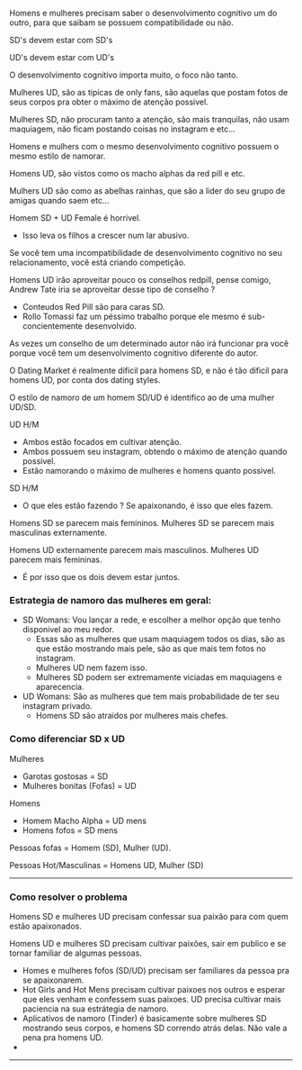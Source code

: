 Homens e mulheres precisam saber o desenvolvimento cognitivo um do outro, para que saibam se possuem compatibilidade ou não. 

SD's devem estar com SD's 

UD's devem estar com UD's

O desenvolvimento cognitivo importa muito, o foco não tanto. 

Mulheres UD, são as tipicas de only fans, são aquelas que postam fotos de seus corpos pra obter o máximo de atenção possivel. 

Mulheres SD, não procuram tanto a atenção, são mais tranquilas, não usam maquiagem, não ficam postando coisas no instagram e etc... 

Homens e mulhers com o mesmo desenvolvimento cognitivo possuem o mesmo estilo de namorar. 

Homens UD, são vistos como os macho alphas da red pill e etc. 

Mulhers UD são como as abelhas rainhas, que são a lider do seu grupo de amigas quando saem etc... 

Homem SD + UD Female é horrivel. 
- Isso leva os filhos a crescer num lar abusivo.

Se você tem uma incompatibilidade de desenvolvimento cognitivo no seu relacionamento, você está criando competição. 

Homens UD irão aproveitar pouco os conselhos redpill, pense comigo, Andrew Tate iria se aproveitar desse tipo de conselho ? 
- Conteudos Red Pill são para caras SD. 
- Rollo Tomassi faz um péssimo trabalho porque ele mesmo é sub-concientemente desenvolvido. 

As vezes um conselho de um determinado autor não irá funcionar pra você porque você tem um desenvolvimento cognitivo diferente do autor. 

O Dating Market é realmente dificil para homens SD, e não é tão dificil para homens UD, por conta dos dating styles. 

O estilo de namoro de um homem SD/UD é identifico ao de uma mulher UD/SD. 

UD H/M
- Ambos estão focados em cultivar atenção.
- Ambos possuem seu instagram, obtendo o máximo de atenção quando possivel. 
- Estão namorando o máximo de mulheres e homens quanto possivel. 

SD H/M
- O que eles estão fazendo ? Se apaixonando, é isso que eles fazem.

Homens SD se parecem mais femininos. Mulheres SD se parecem mais masculinas externamente.

Homens UD externamente parecem mais masculinos. Mulheres UD parecem mais femininas. 
- É por isso que os dois devem estar juntos. 

### **Estrategia de namoro das mulheres em geral:** 
- SD Womans: Vou lançar a rede, e escolher a melhor opção que tenho disponivel ao meu redor. 
	- Essas são as mulheres que usam maquiagem todos os dias, são as que estão mostrando mais pele, são as que mais tem fotos no instagram.
	- Mulheres UD nem fazem isso.
	- Mulheres SD podem ser extremamente viciadas em maquiagens e aparecencia. 
- UD Womans: São as mulheres que tem mais probabilidade de ter seu instagram privado. 
	- Homens SD são atraidos por mulheres mais chefes. 

### Como diferenciar  SD x UD

Mulheres
- Garotas gostosas = SD 
- Mulheres bonitas (Fofas) = UD

Homens
- Homem Macho Alpha = UD mens
- Homens fofos = SD mens

Pessoas fofas = Homem (SD), Mulher (UD).

Pessoas Hot/Masculinas = Homens UD, Mulher (SD)

---
### Como resolver o problema 

Homens SD e mulheres UD precisam confessar sua paixão para com quem estão apaixonados. 

Homens UD e mulheres SD precisam cultivar paixões, sair em publico e se tornar familiar de algumas pessoas. 

- Homes e mulheres fofos (SD/UD) precisam ser familiares da pessoa pra se apaixonarem.
- Hot Girls and Hot Mens precisam cultivar paixoes nos outros e esperar que eles venham e confessem suas paixoes.  UD precisa cultivar mais paciencia na sua estrátegia de namoro. 
- Aplicativos de namoro (Tinder) é basicamente sobre mulheres SD mostrando seus corpos, e homens SD correndo atrás delas. Não vale a pena pra homens UD.
- 




----

